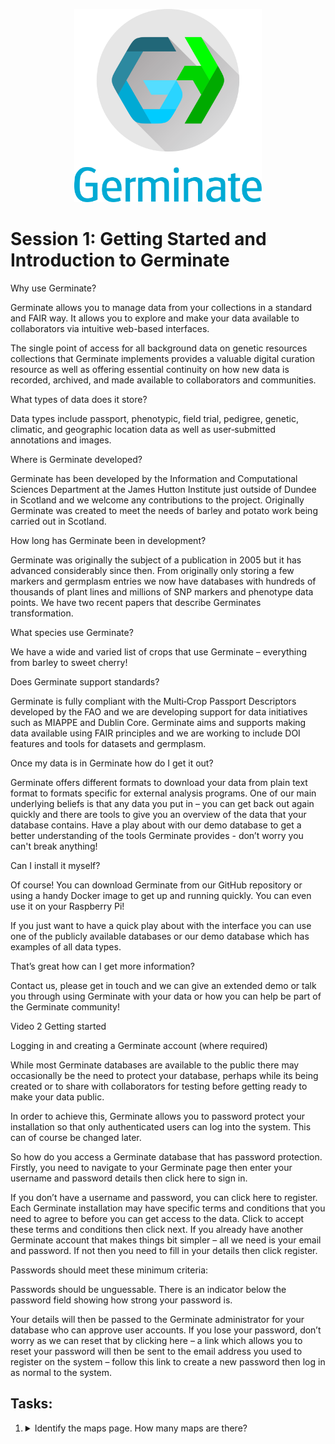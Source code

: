 <!-- Use these horrible HTML tag attributes because Markdown only supports limited HTML/CSS -->
<p align="center">
  <img src="img/germinate-square-name.svg" width="300" alt="Crop Trust">
</p>


# Session 1: Getting Started and Introduction to Germinate

Why use Germinate? 

Germinate allows you to manage data from your collections in a standard and FAIR way. It allows you to explore and make your data available to collaborators via intuitive web-based interfaces. 

The single point of access for all background data on genetic resources collections that Germinate implements provides a valuable digital curation resource as well as offering essential continuity on how new data is recorded, archived, and made available to collaborators and communities. 

What types of data does it store? 

Data types include passport, phenotypic, field trial, pedigree, genetic, climatic, and geographic location data as well as user‐submitted annotations and images. 

Where is Germinate developed? 

Germinate has been developed by the Information and Computational Sciences Department at the James Hutton Institute just outside of Dundee in Scotland and we welcome any contributions to the project. Originally Germinate was created to meet the needs of barley and potato work being carried out in Scotland. 

How long has Germinate been in development? 

Germinate was originally the subject of a publication in 2005 but it has advanced considerably since then. From originally only storing a few markers and germplasm entries we now have databases with hundreds of thousands of plant lines and millions of SNP markers and phenotype data points. We have two recent papers that describe Germinates transformation. 

What species use Germinate? 

We have a wide and varied list of crops that use Germinate – everything from barley to sweet cherry! 

Does Germinate support standards? 

Germinate is fully compliant with the Multi‐Crop Passport Descriptors developed by the FAO and we are developing support for data initiatives such as MIAPPE and Dublin Core. Germinate aims and supports making data available using FAIR principles and we are working to include DOI features and tools for datasets and germplasm. 

Once my data is in Germinate how do I get it out? 

Germinate offers different formats to download your data from plain text format to formats specific for external analysis programs. One of our main underlying beliefs is that any data you put in – you can get back out again quickly and there are tools to give you an overview of the data that your database contains. Have a play about with our demo database to get a better understanding of the tools Germinate provides - don’t worry you can't break anything! 

Can I install it myself? 

Of course! You can download Germinate from our GitHub repository or using a handy Docker image to get up and running quickly. You can even use it on your Raspberry Pi! 

If you just want to have a quick play about with the interface you can use one of the publicly available databases or our demo database which has examples of all data types. 

That’s great how can I get more information? 

Contact us, please get in touch and we can give an extended demo or talk you through using Germinate with your data or how you can help be part of the Germinate community! 

 

Video 2 Getting started 

Logging in and creating a Germinate account (where required) 

While most Germinate databases are available to the public there may occasionally be the need to protect your database, perhaps while its being created or to share with collaborators for testing before getting ready to make your data public. 

In order to achieve this, Germinate allows you to password protect your installation so that only authenticated users can log into the system. This can of course be changed later. 

So how do you access a Germinate database that has password protection. Firstly, you need to navigate to your Germinate page then enter your username and password details then click here to sign in.  

If you don’t have a username and password, you can click here to register. Each Germinate installation may have specific terms and conditions that you need to agree to before you can get access to the data. Click to accept these terms and conditions then click next. If you already have another Germinate account that makes things bit simpler – all we need is your email and password. If not then you need to fill in your details then click register. 

Passwords should meet these minimum criteria:  

Passwords should be unguessable. There is an indicator below the password field showing how strong your password is. 

Your details will then be passed to the Germinate administrator for your database who can approve user accounts. If you lose your password, don’t worry as we can reset that by clicking here – a link which allows you to reset your password will then be sent to the email address you used to register on the system – follow this link to create a new password then log in as normal to the system. 

## Tasks:

1. <details><summary>Identify the maps page. How many maps are there?</summary>Answer: X</details>

